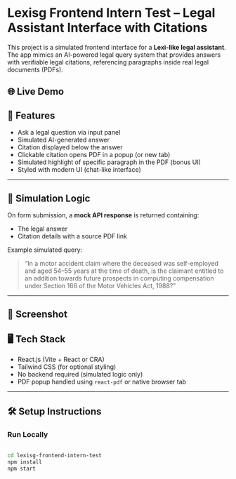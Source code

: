 # Lexisg Frontend Intern Test – Legal Assistant Interface with Citations

This project is a simulated frontend interface for a **Lexi-like legal assistant**. The app mimics an AI-powered legal query system that provides answers with verifiable legal citations, referencing paragraphs inside real legal documents (PDFs).


## 🌐 Live Demo




## 🚀 Features

- Ask a legal question via input panel
- Simulated AI-generated answer
- Citation displayed below the answer
- Clickable citation opens PDF in a popup (or new tab)
- Simulated highlight of specific paragraph in the PDF (bonus UI)
- Styled with modern UI (chat-like interface)

---

## 🧠 Simulation Logic

On form submission, a **mock API response** is returned containing:
- The legal answer
- Citation details with a source PDF link

Example simulated query:

> “In a motor accident claim where the deceased was self-employed and aged 54–55 years at the time of death, is the claimant entitled to an addition towards future prospects in computing compensation under Section 166 of the Motor Vehicles Act, 1988?”

---

## 📸 Screenshot





## 🖥️ Tech Stack

- React.js (Vite + React or CRA)
- Tailwind CSS (for optional styling)
- No backend required (simulated logic only)
- PDF popup handled using `react-pdf` or native browser tab

---

## 🛠️ Setup Instructions

### Run Locally

```bash

cd lexisg-frontend-intern-test
npm install
npm start
